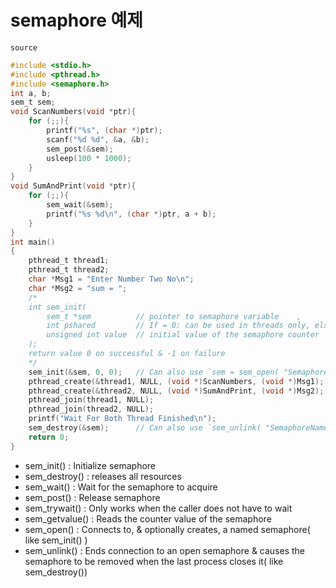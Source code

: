 # semaphore 예제

`source`

```c
#include <stdio.h>
#include <pthread.h>
#include <semaphore.h>
int a, b;
sem_t sem;
void ScanNumbers(void *ptr){
    for (;;){
        printf("%s", (char *)ptr);
        scanf("%d %d", &a, &b);
        sem_post(&sem);
        usleep(100 * 1000);
    }
}
void SumAndPrint(void *ptr){
    for (;;){
        sem_wait(&sem);
        printf("%s %d\n", (char *)ptr, a + b);
    }
}
int main()
{
    pthread_t thread1;
    pthread_t thread2;
    char *Msg1 = "Enter Number Two No\n";
    char *Msg2 = "sum = ";
    /*
    int sem_init(
        sem_t *sem          // pointer to semaphore variable    ,
        int pshared         // If = 0: can be used in threads only, else in process,
        unsigned int value  // initial value of the semaphore counter
    );
    return value 0 on successful & -1 on failure
    */
    sem_init(&sem, 0, 0);   // Can also use `sem = sem_open( "SemaphoreName", O_CREAT, 0777, 0);`
    pthread_create(&thread1, NULL, (void *)ScanNumbers, (void *)Msg1);
    pthread_create(&thread2, NULL, (void *)SumAndPrint, (void *)Msg2);
    pthread_join(thread1, NULL);
    pthread_join(thread2, NULL);
    printf("Wait For Both Thread Finished\n");
    sem_destroy(&sem);      // Can also use `sem_unlink( "SemaphoreName");`
    return 0;
}
```

- sem_init()     : Initialize semaphore
- sem_destroy()  : releases all resources
- sem_wait()     : Wait for the semaphore to acquire
- sem_post()     : Release semaphore
- sem_trywait()  : Only works when the caller does not have to wait
- sem_getvalue() : Reads the counter value of the semaphore
- sem_open()     : Connects to, & optionally creates, a named semaphore( like sem_init() )
- sem_unlink()   : Ends connection to an open semaphore & causes the semaphore to be removed when the last process closes it( like sem_destroy())

